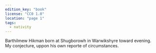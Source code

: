 ```yaml
---
edition_key: "book"
license: "CC0 1.0"
location: "page 1"
tags:
  - nativity
---
```

Barthilmew Hikman born at Shugborowh
in Warwikshyre toward evening. My conjecture, uppon his own
reporte of circumstances.
